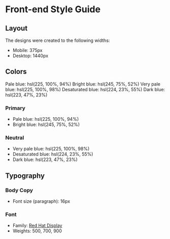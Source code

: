 # Front-end Style Guide

## Layout

The designs were created to the following widths:

- Mobile: 375px
- Desktop: 1440px

## Colors

Pale blue: hsl(225, 100%, 94%)
Bright blue: hsl(245, 75%, 52%)
Very pale blue: hsl(225, 100%, 98%)
Desaturated blue: hsl(224, 23%, 55%)
Dark blue: hsl(223, 47%, 23%)

### Primary

- Pale blue: hsl(225, 100%, 94%)
- Bright blue: hsl(245, 75%, 52%)

### Neutral

- Very pale blue: hsl(225, 100%, 98%)
- Desaturated blue: hsl(224, 23%, 55%)
- Dark blue: hsl(223, 47%, 23%)

## Typography

### Body Copy

- Font size (paragraph): 16px

### Font

- Family: [Red Hat Display](https://fonts.google.com/specimen/Red+Hat+Display)
- Weights: 500, 700, 900
